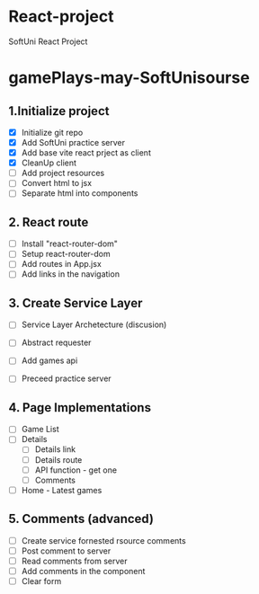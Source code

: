 # React-project
SoftUni React Project


# gamePlays-may-SoftUnisourse

## 1.Initialize project
 - [x] Initialize git repo
 - [x] Add SoftUni practice server
 - [x] Add base vite react prject as client
 - [x] CleanUp client
 - [ ] Add project resources
 - [ ] Convert html to jsx
 - [ ] Separate html into components 

## 2. React route
 - [ ] Install "react-router-dom"
 - [ ] Setup react-router-dom
 - [ ] Add routes in App.jsx
 - [ ] Add links in the navigation

## 3. Create Service Layer
- [ ] Service Layer Archetecture (discusion)
- [ ] Abstract requester
- [ ] Add games api 
- [ ] Preceed practice server 
  

## 4. Page Implementations
 - [ ] Game List
 - [ ] Details
     - [ ] Details link
     - [ ] Details route
     - [ ] API function - get one
     - [ ] Comments
 - [ ] Home - Latest games

## 5. Comments (advanced)
 - [ ] Create service fornested rsource comments
 - [ ] Post comment to server
 - [ ] Read comments from server
 - [ ] Add comments in the component
 - [ ] Clear form
